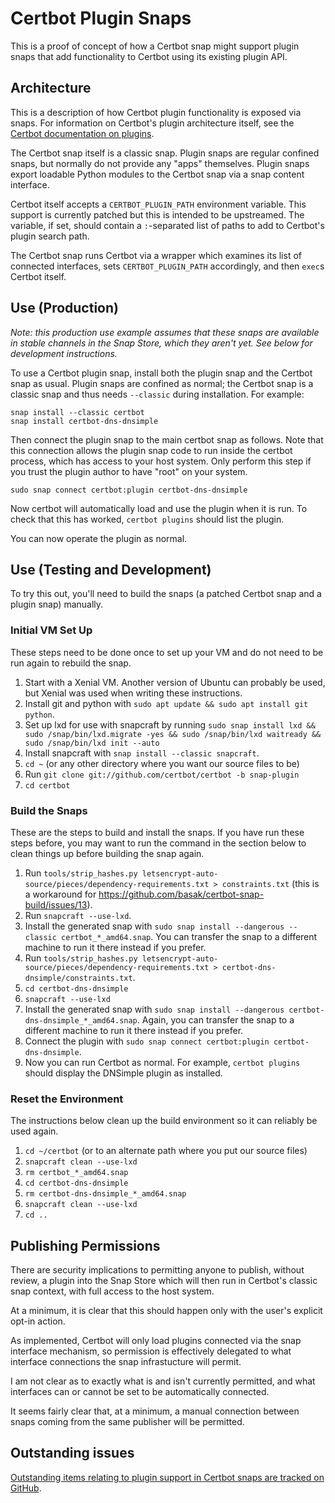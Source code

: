 # Certbot Plugin Snaps

This is a proof of concept of how a Certbot snap might support plugin snaps
that add functionality to Certbot using its existing plugin API.

## Architecture

This is a description of how Certbot plugin functionality is exposed via snaps.
For information on Certbot's plugin architecture itself, see the [Certbot
documentation on
plugins](https://certbot.eff.org/docs/contributing.html#plugin-architecture).

The Certbot snap itself is a classic snap. Plugin snaps are regular confined
snaps, but normally do not provide any "apps" themselves. Plugin snaps export
loadable Python modules to the Certbot snap via a snap content interface.

Certbot itself accepts a `CERTBOT_PLUGIN_PATH` environment variable. This
support is currently patched but this is intended to be upstreamed. The
variable, if set, should contain a `:`-separated list of paths to add to
Certbot's plugin search path.

The Certbot snap runs Certbot via a wrapper which examines its list of
connected interfaces, sets `CERTBOT_PLUGIN_PATH` accordingly, and then `exec`s
Certbot itself.

## Use (Production)

_Note: this production use example assumes that these snaps are available in
stable channels in the Snap Store, which they aren't yet. See below for
development instructions._

To use a Certbot plugin snap, install both the plugin snap and the Certbot snap
as usual. Plugin snaps are confined as normal; the Certbot snap is a classic
snap and thus needs `--classic` during installation. For example:

    snap install --classic certbot
    snap install certbot-dns-dnsimple

Then connect the plugin snap to the main certbot snap as follows. Note that
this connection allows the plugin snap code to run inside the certbot process,
which has access to your host system. Only perform this step if you trust the
plugin author to have "root" on your system.

    sudo snap connect certbot:plugin certbot-dns-dnsimple

Now certbot will automatically load and use the plugin when it is run. To check
that this has worked, `certbot plugins` should list the plugin.

You can now operate the plugin as normal.

## Use (Testing and Development)

To try this out, you'll need to build the snaps (a patched Certbot snap and a
plugin snap) manually.

### Initial VM Set Up

These steps need to be done once to set up your VM and do not need to be run again to rebuild the snap.

 1. Start with a Xenial VM. Another version of Ubuntu can probably be used, but Xenial was used when writing these instructions.
 2. Install git and python with `sudo apt update && sudo apt install git python`.
 3. Set up lxd for use with snapcraft by running `sudo snap install lxd && sudo /snap/bin/lxd.migrate -yes && sudo /snap/bin/lxd waitready && sudo /snap/bin/lxd init --auto`
 4. Install snapcraft with `snap install --classic snapcraft`.
 5. `cd ~` (or any other directory where you want our source files to be)
 6. Run `git clone git://github.com/certbot/certbot -b snap-plugin`
 7. `cd certbot`

### Build the Snaps

These are the steps to build and install the snaps. If you have run these steps before, you may want to run the command in the section below to clean things up before building the snap again.

 1. Run `tools/strip_hashes.py letsencrypt-auto-source/pieces/dependency-requirements.txt > constraints.txt` (this is a workaround for https://github.com/basak/certbot-snap-build/issues/13).
 2. Run `snapcraft --use-lxd`.
 3. Install the generated snap with `sudo snap install --dangerous --classic certbot_*_amd64.snap`. You can transfer the snap to a different machine to run it there instead if you prefer.
 4. Run `tools/strip_hashes.py letsencrypt-auto-source/pieces/dependency-requirements.txt > certbot-dns-dnsimple/constraints.txt`.
 5. `cd certbot-dns-dnsimple`
 6. `snapcraft --use-lxd`
 7. Install the generated snap with `sudo snap install --dangerous certbot-dns-dnsimple_*_amd64.snap`. Again, you can transfer the snap to a different machine to run it there instead if you prefer.
 8. Connect the plugin with `sudo snap connect certbot:plugin certbot-dns-dnsimple`.
 9. Now you can run Certbot as normal. For example, `certbot plugins` should display the DNSimple plugin as installed.

### Reset the Environment

The instructions below clean up the build environment so it can reliably be used again.

1. `cd ~/certbot` (or to an alternate path where you put our source files)
2. `snapcraft clean --use-lxd`
3. `rm certbot_*_amd64.snap`
4. `cd certbot-dns-dnsimple`
5. `rm certbot-dns-dnsimple_*_amd64.snap`
6. `snapcraft clean --use-lxd`
7. `cd ..`

## Publishing Permissions

There are security implications to permitting anyone to publish, without
review, a plugin into the Snap Store which will then run in Certbot's classic
snap context, with full access to the host system.

At a minimum, it is clear that this should happen only with the user's explicit
opt-in action.

As implemented, Certbot will only load plugins connected via the snap interface
mechanism, so permission is effectively delegated to what interface connections
the snap infrastucture will permit.

I am not clear as to exactly what is and isn't currently permitted, and what
interfaces can or cannot be set to be automatically connected.

It seems fairly clear that, at a minimum, a manual connection between snaps
coming from the same publisher will be permitted.

## Outstanding issues

[Outstanding items relating to plugin support in Certbot snaps are tracked on GitHub](https://github.com/basak/certbot-snap-build/issues?q=is%3Aissue+is%3Aopen+label%3Aplugin).
